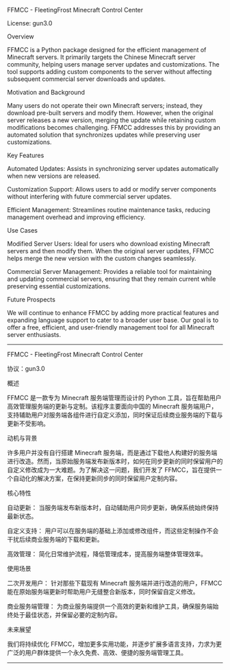 
FFMCC - FleetingFrost Minecraft Control Center

License: gun3.0

Overview

FFMCC is a Python package designed for the efficient management of Minecraft servers. It primarily targets the Chinese Minecraft server community, helping users manage server updates and customizations. The tool supports adding custom components to the server without affecting subsequent commercial server downloads and updates.

Motivation and Background

Many users do not operate their own Minecraft servers; instead, they download pre-built servers and modify them. However, when the original server releases a new version, merging the update while retaining custom modifications becomes challenging. FFMCC addresses this by providing an automated solution that synchronizes updates while preserving user customizations.

Key Features

Automated Updates: Assists in synchronizing server updates automatically when new versions are released.

Customization Support: Allows users to add or modify server components without interfering with future commercial server updates.

Efficient Management: Streamlines routine maintenance tasks, reducing management overhead and improving efficiency.


Use Cases

Modified Server Users: Ideal for users who download existing Minecraft servers and then modify them. When the original server updates, FFMCC helps merge the new version with the custom changes seamlessly.

Commercial Server Management: Provides a reliable tool for maintaining and updating commercial servers, ensuring that they remain current while preserving essential customizations.


Future Prospects

We will continue to enhance FFMCC by adding more practical features and expanding language support to cater to a broader user base. Our goal is to offer a free, efficient, and user-friendly management tool for all Minecraft server enthusiasts.


---

FFMCC - FleetingFrost Minecraft Control Center

协议：gun3.0

概述

FFMCC 是一款专为 Minecraft 服务端管理而设计的 Python 工具，旨在帮助用户高效管理服务端的更新与定制。该程序主要面向中国的 Minecraft 服务端用户，支持辅助用户对服务端各组件进行自定义添加，同时保证后续商业服务端的下载与更新不受影响。

动机与背景

许多用户并没有自行搭建 Minecraft 服务端，而是通过下载他人构建好的服务端进行改造。然而，当原始服务端发布新版本时，如何在同步更新的同时保留用户的自定义修改成为一大难题。为了解决这一问题，我们开发了 FFMCC，旨在提供一个自动化的解决方案，在保持更新同步的同时保留用户定制内容。

核心特性

自动更新： 当服务端发布新版本时，自动辅助用户同步更新，确保系统始终保持最新状态。

自定义支持： 用户可以在服务端的基础上添加或修改组件，而这些定制操作不会干扰后续商业服务端的下载和更新。

高效管理： 简化日常维护流程，降低管理成本，提高服务端整体管理效率。


使用场景

二次开发用户： 针对那些下载现有 Minecraft 服务端并进行改造的用户，FFMCC 能在原始服务端更新时帮助用户无缝整合新版本，同时保留自定义修改。

商业服务端管理： 为商业服务端提供一个高效的更新和维护工具，确保服务端始终处于最佳状态，并保留必要的定制内容。


未来展望

我们将持续优化 FFMCC，增加更多实用功能，并逐步扩展多语言支持，力求为更广泛的用户群体提供一个永久免费、高效、便捷的服务端管理工具。


---


